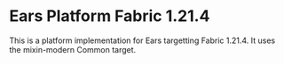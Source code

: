 # Ears Platform Fabric 1.21.4

This is a platform implementation for Ears targetting Fabric 1.21.4. It uses the mixin-modern
Common target.
